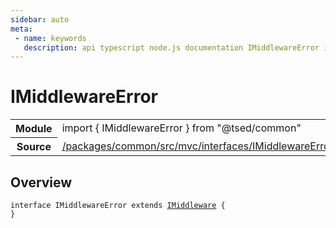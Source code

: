 ```yaml
---
sidebar: auto
meta:
 - name: keywords
   description: api typescript node.js documentation IMiddlewareError interface
---
```

# IMiddlewareError <Badge text="Interface" type="interface"/>
<!-- Summary -->
<section class="symbol-info"><table class="is-full-width"><tbody><tr><th>Module</th><td><div class="lang-typescript"><span class="token keyword">import</span> { IMiddlewareError }&nbsp;<span class="token keyword">from</span>&nbsp;<span class="token string">"@tsed/common"</span></div></td></tr><tr><th>Source</th><td><a href="https://github.com/TypedProject/ts-express-decorators/blob/v5.18.0/packages/common/src/mvc/interfaces/IMiddlewareError.ts#L0-L0">/packages/common/src/mvc/interfaces/IMiddlewareError.ts</a></td></tr></tbody></table></section>

<!-- Overview -->
## Overview


<pre><code class="typescript-lang "><span class="token keyword">interface</span> IMiddlewareError <span class="token keyword">extends</span> <a href="/api/common/mvc/interfaces/IMiddleware.html"><span class="token">IMiddleware</span></a> <span class="token punctuation">{</span>
<span class="token punctuation">}</span></code></pre>